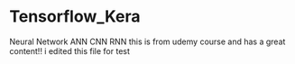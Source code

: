 # Tensorflow_Kera
Neural Network ANN CNN RNN
this is from udemy course and has a great content!!
i edited this file for test
